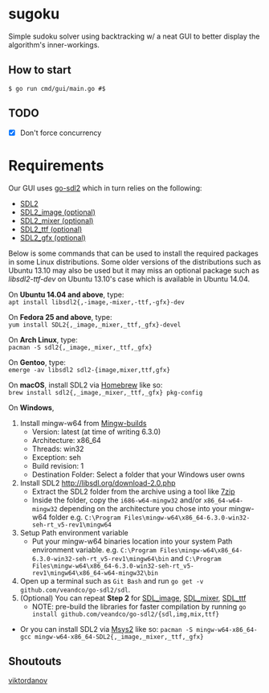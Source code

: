 # sugoku

Simple sudoku solver using backtracking w/ a neat GUI to better display the algorithm's inner-workings.

## How to start

```console
$ go run cmd/gui/main.go #$
```

## TODO

- [x] Don't force concurrency

# Requirements

Our GUI uses [go-sdl2](https://github.com/veandco/go-sdl2) which in turn relies on the following:

- [SDL2](http://libsdl.org/download-2.0.php)
- [SDL2_image (optional)](http://www.libsdl.org/projects/SDL_image/)
- [SDL2_mixer (optional)](http://www.libsdl.org/projects/SDL_mixer/)
- [SDL2_ttf (optional)](http://www.libsdl.org/projects/SDL_ttf/)
- [SDL2_gfx (optional)](http://www.ferzkopp.net/wordpress/2016/01/02/sdl_gfx-sdl2_gfx/)

Below is some commands that can be used to install the required packages in
some Linux distributions. Some older versions of the distributions such as
Ubuntu 13.10 may also be used but it may miss an optional package such as
_libsdl2-ttf-dev_ on Ubuntu 13.10's case which is available in Ubuntu 14.04.

On **Ubuntu 14.04 and above**, type:\
`apt install libsdl2{,-image,-mixer,-ttf,-gfx}-dev`

On **Fedora 25 and above**, type:\
`yum install SDL2{,_image,_mixer,_ttf,_gfx}-devel`

On **Arch Linux**, type:\
`pacman -S sdl2{,_image,_mixer,_ttf,_gfx}`

On **Gentoo**, type:\
`emerge -av libsdl2 sdl2-{image,mixer,ttf,gfx}`

On **macOS**, install SDL2 via [Homebrew](http://brew.sh) like so:\
`brew install sdl2{,_image,_mixer,_ttf,_gfx} pkg-config`

On **Windows**,

1. Install mingw-w64 from [Mingw-builds](http://mingw-w64.org/doku.php/download/mingw-builds)
   - Version: latest (at time of writing 6.3.0)
   - Architecture: x86_64
   - Threads: win32
   - Exception: seh
   - Build revision: 1
   - Destination Folder: Select a folder that your Windows user owns
2. Install SDL2 http://libsdl.org/download-2.0.php
   - Extract the SDL2 folder from the archive using a tool like [7zip](http://7-zip.org)
   - Inside the folder, copy the `i686-w64-mingw32` and/or `x86_64-w64-mingw32` depending on the architecture you chose into your mingw-w64 folder e.g. `C:\Program Files\mingw-w64\x86_64-6.3.0-win32-seh-rt_v5-rev1\mingw64`
3. Setup Path environment variable
   - Put your mingw-w64 binaries location into your system Path environment variable. e.g. `C:\Program Files\mingw-w64\x86_64-6.3.0-win32-seh-rt_v5-rev1\mingw64\bin` and `C:\Program Files\mingw-w64\x86_64-6.3.0-win32-seh-rt_v5-rev1\mingw64\x86_64-w64-mingw32\bin`
4. Open up a terminal such as `Git Bash` and run `go get -v github.com/veandco/go-sdl2/sdl`.
5. (Optional) You can repeat **Step 2** for [SDL_image](https://www.libsdl.org/projects/SDL_image), [SDL_mixer](https://www.libsdl.org/projects/SDL_mixer), [SDL_ttf](https://www.libsdl.org/projects/SDL_ttf)
   - NOTE: pre-build the libraries for faster compilation by running `go install github.com/veandco/go-sdl2/{sdl,img,mix,ttf}`

- Or you can install SDL2 via [Msys2](https://msys2.github.io) like so:
  `pacman -S mingw-w64-x86_64-gcc mingw-w64-x86_64-SDL2{,_image,_mixer,_ttf,_gfx}`

## Shoutouts

[viktordanov](https://github.com/viktordanov)

